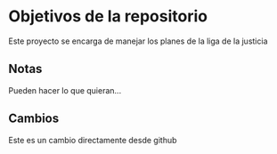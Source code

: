 # Objetivos de la repositorio

Este proyecto se encarga de manejar los planes de la liga de la justicia


## Notas
Pueden hacer lo que quieran...

## Cambios
Este es un cambio directamente desde github
